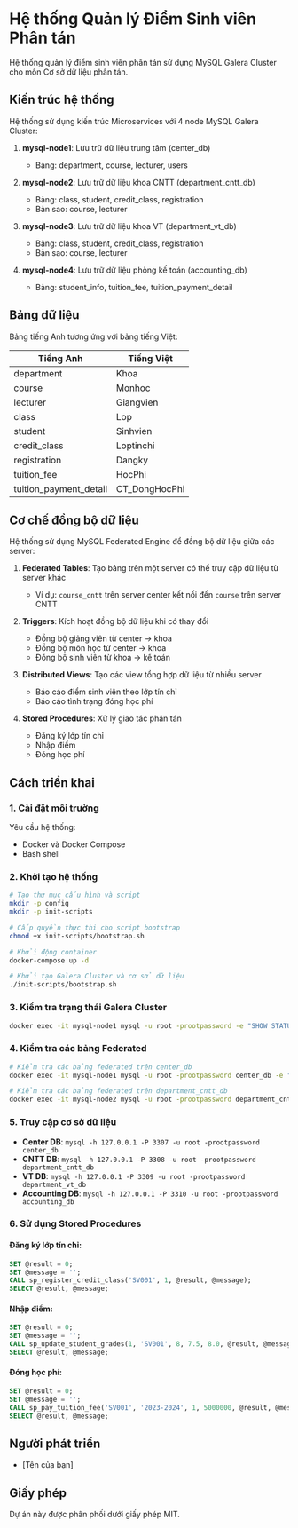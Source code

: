 # Hệ thống Quản lý Điểm Sinh viên Phân tán

Hệ thống quản lý điểm sinh viên phân tán sử dụng MySQL Galera Cluster cho môn Cơ sở dữ liệu phân tán.

## Kiến trúc hệ thống

Hệ thống sử dụng kiến trúc Microservices với 4 node MySQL Galera Cluster:

1. **mysql-node1**: Lưu trữ dữ liệu trung tâm (center_db)
   - Bảng: department, course, lecturer, users

2. **mysql-node2**: Lưu trữ dữ liệu khoa CNTT (department_cntt_db)
   - Bảng: class, student, credit_class, registration
   - Bản sao: course, lecturer

3. **mysql-node3**: Lưu trữ dữ liệu khoa VT (department_vt_db)
   - Bảng: class, student, credit_class, registration
   - Bản sao: course, lecturer

4. **mysql-node4**: Lưu trữ dữ liệu phòng kế toán (accounting_db)
   - Bảng: student_info, tuition_fee, tuition_payment_detail

## Bảng dữ liệu

Bảng tiếng Anh tương ứng với bảng tiếng Việt:

| Tiếng Anh          | Tiếng Việt      |
|--------------------|-----------------|
| department         | Khoa            |
| course             | Monhoc          |
| lecturer           | Giangvien       |
| class              | Lop             |
| student            | Sinhvien        |
| credit_class       | Loptinchi       |
| registration       | Dangky          |
| tuition_fee        | HocPhi          |
| tuition_payment_detail | CT_DongHocPhi |

## Cơ chế đồng bộ dữ liệu

Hệ thống sử dụng MySQL Federated Engine để đồng bộ dữ liệu giữa các server:

1. **Federated Tables**: Tạo bảng trên một server có thể truy cập dữ liệu từ server khác
   - Ví dụ: `course_cntt` trên server center kết nối đến `course` trên server CNTT

2. **Triggers**: Kích hoạt đồng bộ dữ liệu khi có thay đổi
   - Đồng bộ giảng viên từ center -> khoa
   - Đồng bộ môn học từ center -> khoa
   - Đồng bộ sinh viên từ khoa -> kế toán

3. **Distributed Views**: Tạo các view tổng hợp dữ liệu từ nhiều server
   - Báo cáo điểm sinh viên theo lớp tín chỉ
   - Báo cáo tình trạng đóng học phí

4. **Stored Procedures**: Xử lý giao tác phân tán
   - Đăng ký lớp tín chỉ
   - Nhập điểm
   - Đóng học phí

## Cách triển khai

### 1. Cài đặt môi trường

Yêu cầu hệ thống:
- Docker và Docker Compose
- Bash shell

### 2. Khởi tạo hệ thống

```bash
# Tạo thư mục cấu hình và script
mkdir -p config
mkdir -p init-scripts

# Cấp quyền thực thi cho script bootstrap
chmod +x init-scripts/bootstrap.sh

# Khởi động container
docker-compose up -d

# Khởi tạo Galera Cluster và cơ sở dữ liệu
./init-scripts/bootstrap.sh
```

### 3. Kiểm tra trạng thái Galera Cluster

```bash
docker exec -it mysql-node1 mysql -u root -prootpassword -e "SHOW STATUS LIKE 'wsrep_cluster%'"
```

### 4. Kiểm tra các bảng Federated

```bash
# Kiểm tra các bảng federated trên center_db
docker exec -it mysql-node1 mysql -u root -prootpassword center_db -e "SHOW TABLES LIKE '%_cntt%'"

# Kiểm tra các bảng federated trên department_cntt_db
docker exec -it mysql-node2 mysql -u root -prootpassword department_cntt_db -e "SHOW TABLES LIKE '%_acc%'"
```

### 5. Truy cập cơ sở dữ liệu

- **Center DB**: `mysql -h 127.0.0.1 -P 3307 -u root -prootpassword center_db`
- **CNTT DB**: `mysql -h 127.0.0.1 -P 3308 -u root -prootpassword department_cntt_db`
- **VT DB**: `mysql -h 127.0.0.1 -P 3309 -u root -prootpassword department_vt_db`
- **Accounting DB**: `mysql -h 127.0.0.1 -P 3310 -u root -prootpassword accounting_db`

### 6. Sử dụng Stored Procedures

#### Đăng ký lớp tín chỉ:
```sql
SET @result = 0;
SET @message = '';
CALL sp_register_credit_class('SV001', 1, @result, @message);
SELECT @result, @message;
```

#### Nhập điểm:
```sql
SET @result = 0;
SET @message = '';
CALL sp_update_student_grades(1, 'SV001', 8, 7.5, 8.0, @result, @message);
SELECT @result, @message;
```

#### Đóng học phí:
```sql
SET @result = 0;
SET @message = '';
CALL sp_pay_tuition_fee('SV001', '2023-2024', 1, 5000000, @result, @message);
SELECT @result, @message;
```

## Người phát triển

- [Tên của bạn]

## Giấy phép

Dự án này được phân phối dưới giấy phép MIT. 